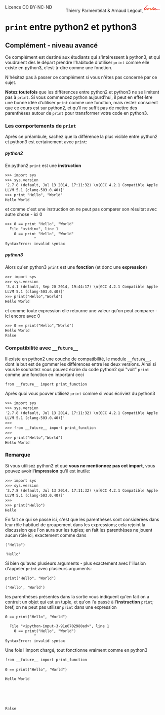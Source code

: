 
<span style="float:left;">Licence CC BY-NC-ND</span><span style="float:right;">Thierry Parmentelat &amp; Arnaud Legout,<img src="../../media/inria-25.png" style="display:inline"></span><br/>

# `print` entre python2 et python3

## Complément - niveau avancé

Ce complément est destiné aux étudiants qui s'intéressent à python3, et qui voudraient dès le départ prendre l'habitude d'utiliser `print` comme elle existe en python3, c'est-à-dire comme une fonction.

N'hésitez pas à passer ce complément si vous n'êtes pas concerné par ce sujet.

**Notez toutefois** que les différences entre python2 et python3 ne se limitent pas à `print`. Si vous commencez python aujourd'hui, il peut en effet être une bonne idée d'utiliser `print` comme une fonction, mais restez conscient que ce cours est sur python2, et qu'il ne suffit pas de mettre des parenthèses autour de `print` pour transformer votre code en python3.

### Les comportements de `print`

Après ce préambule, sachez que la différence la plus visible entre python2 et python3 est certainement avec `print`:

##### python2

En python2 `print` est une **instruction**

    >>> import sys
    >>> sys.version
    '2.7.8 (default, Jul 13 2014, 17:11:32) \n[GCC 4.2.1 Compatible Apple LLVM 5.1 (clang-503.0.40)]'
    >>> print "Hello", "World"
    Hello World

et comme c'est une instruction on ne peut pas comparer son résultat avec autre chose - ici 0

    >>> 0 == print "Hello", "World"
      File "<stdin>", line 1
        0 == print "Hello", "World"
                 ^
    SyntaxError: invalid syntax

##### python3

Alors qu'en python3 `print` est une **fonction** (et donc une **expression**)

    >>> import sys
    >>> sys.version
    '3.4.1 (default, Sep 20 2014, 19:44:17) \n[GCC 4.2.1 Compatible Apple LLVM 5.1 (clang-503.0.40)]'
    >>> print("Hello","World")
    Hello World

et comme toute expression elle retourne une valeur qu'on peut comparer - ici encore avec 0

    >>> 0 == print("Hello","World")
    Hello World
    False

### Compatibilité avec `__future__`

Il existe en python2 une couche de compatibilité, le module `__future__`, dont le but est de gommer les différences entre les deux versions. Ainsi si vous le souhaitez vous pouvez écrire du code python2 qui "voit" `print` comme une fonction en important ceci

    from __future__ import print_function

Après quoi vous pouver utilisez `print` comme si vous écriviez du python3

    >>> import sys
    >>> sys.version
    '2.7.8 (default, Jul 13 2014, 17:11:32) \n[GCC 4.2.1 Compatible Apple LLVM 5.1 (clang-503.0.40)]'
    >>>
    >>> from __future__ import print_function
    >>>
    >>> print("Hello","World")
    Hello World

### Remarque

Si vous utilisez python2 et que **vous ne mentionnez pas cet import**, vous pouvez avoir l'**impression** qu'il est inutile:

    >>> import sys
    >>> sys.version
    '2.7.8 (default, Jul 13 2014, 17:11:32) \n[GCC 4.2.1 Compatible Apple LLVM 5.1 (clang-503.0.40)]'
    >>>
    >>> print("Hello")
    Hello

En fait ce qui se passe ici, c'est que les parenthèses sont considérées dans leur rôle habituel de groupement dans les expressions; cela rejoint la discussion que l'on aura sur les tuples; en fait les parenthèses ne jouent aucun rôle ici, exactement comme dans


```
("Hello")
```




    'Hello'



Si bien qu'avec plusieurs arguments - plus exactement avec l'illusion d'appeler `print` avec plusieurs arguments:


```
print("Hello", "World")
```

    ('Hello', 'World')


les parenthèses présentes dans la sortie vous indiquent qu'en fait on a contruit un objet qui est un tuple, et qu'on l'a passé à l'**instruction** `print`; bref, on ne peut pas utiliser `print` dans une expression


```
0 == print("Hello", "World")
```


      File "<ipython-input-3-91e6702980ad>", line 1
        0 == print("Hello", "World")
                 ^
    SyntaxError: invalid syntax



Une fois l'import chargé, tout fonctionne vraiment comme en python3


```
from __future__ import print_function

0 == print("Hello", "World")
```

    Hello World





    False


